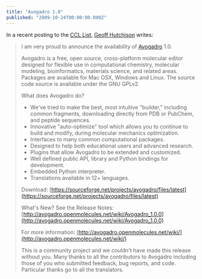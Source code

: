 ```yaml
---
title: "Avogadro 1.0"
published: "2009-10-24T00:00:00.000Z"
---
```


In a recent posting to the [CCL List](http://www.ccl.net/), [Geoff Hutchison](http://geoffhutchison.net/about/) writes:

>I am very proud to announce the availability of [Avogadro](http://avogadro.openmolecules.net/wiki/Main_Page) 1.0.
>
>Avogadro is a free, open source, cross-platform molecular editor designed for flexible use in computational chemistry, molecular modeling, bioinformatics, materials science, and related areas. Packages are available for Mac OSX, Windows and Linux. The source code source is available under the GNU GPLv2.
>
>What does Avogadro do?
>- We've tried to make the best, most intuitive "builder," including common fragments, downloading directly from PDB or PubChem, and peptide sequences.
>- Innovative "auto-optimize" tool which allows you to continue to build and modify, during molecular mechanics optimization.
>- Interfaces to many common computational packages.
>- Designed to help both educational users and advanced research.
>- Plugins that allow Avogadro to be extended and customized.
>- Well defined public API, library and Python bindings for development.
>- Embedded Python interpreter.
>- Translations available in 12+ languages.
>
>Download: [https://sourceforge.net/projects/avogadro/files/latest](https://sourceforge.net/projects/avogadro/files/latest)
>
>What's New? See the Release Notes: [http://avogadro.openmolecules.net/wiki/Avogadro_1.0.0](http://avogadro.openmolecules.net/wiki/Avogadro_1.0.0)
>
>For more information: [http://avogadro.openmolecules.net/wiki/](http://avogadro.openmolecules.net/wiki/)
>
>This is a community project and we couldn't have made this release without you. Many thanks to all the contributors to Avogadro including those of you who submitted feedback, bug reports, and code. Particular thanks go to all the translators.